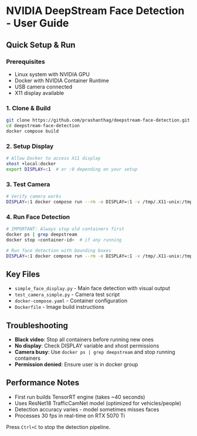 # NVIDIA DeepStream Face Detection - User Guide

## Quick Setup & Run

### Prerequisites
- Linux system with NVIDIA GPU
- Docker with NVIDIA Container Runtime
- USB camera connected
- X11 display available

### 1. Clone & Build
```bash
git clone https://github.com/prashanthag/deepstream-face-detection.git
cd deepstream-face-detection
docker compose build
```

### 2. Setup Display
```bash
# Allow Docker to access X11 display
xhost +local:docker
export DISPLAY=:1  # or :0 depending on your setup
```

### 3. Test Camera
```bash
# Verify camera works
DISPLAY=:1 docker compose run --rm -e DISPLAY=:1 -v /tmp/.X11-unix:/tmp/.X11-unix deepstream-face-detection python3 test_camera_simple.py
```

### 4. Run Face Detection
```bash
# IMPORTANT: Always stop old containers first
docker ps | grep deepstream
docker stop <container-id>  # if any running

# Run face detection with bounding boxes
DISPLAY=:1 docker compose run --rm -e DISPLAY=:1 -v /tmp/.X11-unix:/tmp/.X11-unix deepstream-face-detection python3 simple_face_display.py
```

## Key Files
- `simple_face_display.py` - Main face detection with visual output
- `test_camera_simple.py` - Camera test script
- `docker-compose.yaml` - Container configuration
- `Dockerfile` - Image build instructions

## Troubleshooting
- **Black video**: Stop all containers before running new ones
- **No display**: Check DISPLAY variable and xhost permissions
- **Camera busy**: Use `docker ps | grep deepstream` and stop running containers
- **Permission denied**: Ensure user is in docker group

## Performance Notes
- First run builds TensorRT engine (takes ~40 seconds)
- Uses ResNet18 TrafficCamNet model (optimized for vehicles/people)
- Detection accuracy varies - model sometimes misses faces
- Processes 30 fps in real-time on RTX 5070 Ti

Press `Ctrl+C` to stop the detection pipeline.